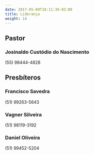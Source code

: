 ```yaml
---
date: 2017-05-09T18:11:39-03:00
title: Liderança
weight: 14
---
```


## Pastor

### Josinaldo Custódio do Nascimento

(55) 98444-4828



## Presbíteros

### Francisco Savedra

(51) 99263-5643


### Vagner Silveira

(51) 98119-3192


### Daniel Oliveira

(51) 99452-5204

